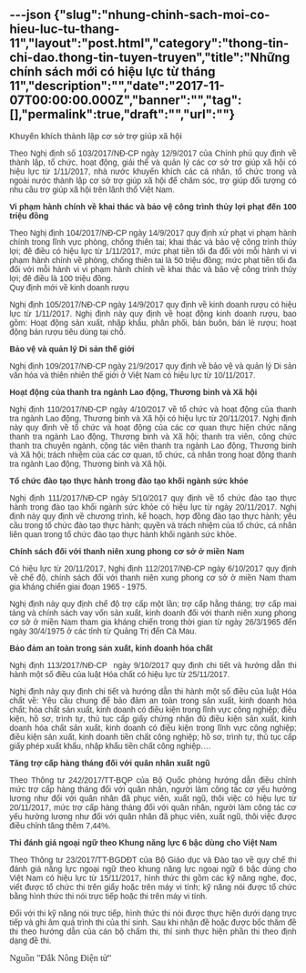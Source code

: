 ---json
{"slug":"nhung-chinh-sach-moi-co-hieu-luc-tu-thang-11","layout":"post.html","category":"thong-tin-chi-dao.thong-tin-tuyen-truyen","title":"Những chính sách mới có hiệu lực từ tháng 11","description":"","date":"2017-11-07T00:00:00.000Z","banner":"","tag":[],"permalink":true,"draft":"","url":""}
---
<p class="text-intro" style="font-family: Arial, sans-serif; text-align: justify; font-weight: bold; color: rgb(103, 96, 96);">Khuyến khích thành lập cơ sở trợ giúp xã hội</p><div class="newscontent" style="color: rgb(51, 51, 51); font-family: Arial, sans-serif;"><p style="text-align: justify;">Theo Nghị định số 103/2017/NĐ-CP ngày 12/9/2017 của Chính phủ quy định về thành lập, tổ chức, hoạt động, giải thể và quản lý các cơ sở trợ giúp xã hội có hiệu lực từ 1/11/2017, nhà nước khuyến khích các cá nhân, tổ chức trong và ngoài nước thành lập cơ sở trợ giúp xã hội để chăm sóc, trợ giúp đối tượng có nhu cầu trợ giúp xã hội trên lãnh thổ Việt Nam.</p><p style="text-align: justify;"><strong style="font-weight: bold;">Vi phạm hành chính về khai thác và bảo vệ công trình thủy lợi phạt đến 100 triệu đồng</strong></p><p style="text-align: justify;">Theo Nghị định 104/2017/NĐ-CP ngày 14/9/2017 quy định xử phạt vi phạm hành chính trong lĩnh vực phòng, chống thiên tai; khai thác và bảo vệ công trình thủy lợi; đê điều có hiệu lực từ 1/11/2017, mức phạt tiền tối đa đối với mỗi hành vi vi phạm hành chính về phòng, chống thiên tai là 50 triệu đồng; mức phạt tiền tối đa đối với mỗi hành vi vi phạm hành chính về khai thác và bảo vệ công trình thủy lợi; đê điều là 100 triệu đồng.<br>Quy định mới về kinh doanh rượu</p><p style="text-align: justify;">Nghị định 105/2017/NĐ-CP ngày 14/9/2017 quy định về kinh doanh rượu có hiệu lực từ 1/11/2017. Nghị định này quy định về hoạt động kinh doanh rượu, bao gồm: Hoạt động sản xuất, nhập khẩu, phân phối, bán buôn, bán lẻ rượu; hoạt động bán rượu tiêu dùng tại chỗ.</p><p style="text-align: justify;"><strong style="font-weight: bold;">Bảo vệ và quản lý Di sản thế giới</strong></p><p style="text-align: justify;">Nghị định 109/2017/NĐ-CP ngày 21/9/2017 quy định về bảo vệ và quản lý Di sản văn hóa và thiên nhiên thế giới ở Việt Nam có hiệu lực từ 10/11/2017.</p><p style="text-align: justify;"><strong style="font-weight: bold;">Hoạt động của thanh tra ngành Lao động, Thương binh và Xã hội</strong></p><p style="text-align: justify;">Nghị định 110/2017/NĐ-CP ngày 4/10/2017 về tổ chức và hoạt động của thanh tra ngành Lao động, Thương binh và Xã hội có hiệu lực từ 20/11/2017. Nghị định này quy định về tổ chức và hoạt động của các cơ quan thực hiện chức năng thanh tra ngành Lao động, Thương binh và Xã hội; thanh tra viên, công chức thanh tra chuyên ngành, cộng tác viên thanh tra ngành Lao động, Thương binh và Xã hội; trách nhiệm của các cơ quan, tổ chức, cá nhân trong hoạt động thanh tra ngành Lao động, Thương binh và Xã hội.</p><p style="text-align: justify;"><strong style="font-weight: bold;">Tổ chức đào tạo thực hành trong đào tạo khối ngành sức khỏe</strong></p><p style="text-align: justify;">Nghị định 111/2017/NĐ-CP ngày 5/10/2017 quy định về tổ chức đào tạo thực hành trong đào tạo khối ngành sức khỏe có hiệu lực từ ngày 20/11/2017. Nghị định này quy định về chương trình, kế hoạch, hợp đồng đào tạo thực hành; yêu cầu trong tổ chức đào tạo thực hành; quyền và trách nhiệm của tổ chức, cá nhân liên quan trong tổ chức đào tạo thực hành khối ngành sức khỏe.</p><p style="text-align: justify;"><strong style="font-weight: bold;">Chính sách đối với thanh niên xung phong cơ sở ở miền Nam</strong></p><p style="text-align: justify;">Có hiệu lực từ 20/11/2017, Nghị định 112/2017/NĐ-CP ngày 6/10/2017 quy định về chế độ, chính sách đối với thanh niên xung phong cơ sở ở miền Nam tham gia kháng chiến giai đoạn 1965 - 1975.</p><p style="text-align: justify;">Nghị định này quy định chế độ trợ cấp một lần; trợ cấp hằng tháng; trợ cấp mai táng và chính sách vay vốn sản xuất, kinh doanh đối với thanh niên xung phong cơ sở ở miền Nam tham gia kháng chiến trong thời gian từ ngày 26/3/1965 đến ngày 30/4/1975 ở các tỉnh từ Quảng Trị đến Cà Mau.</p><p style="text-align: justify;"><strong style="font-weight: bold;">Bảo đảm an toàn trong sản xuất, kinh doanh hóa chất</strong></p><p style="text-align: justify;">Nghị định 113/2017/NĐ-CP&nbsp; ngày 9/10/2017 quy định chi tiết và hướng dẫn thi hành một số điều của luật Hóa chất có hiệu lực từ 25/11/2017.</p><p style="text-align: justify;">Nghị định này quy định chi tiết và hướng dẫn thi hành một số điều của luật Hóa chất về: Yêu cầu chung để bảo đảm an toàn trong sản xuất, kinh doanh hóa chất; hóa chất sản xuất, kinh doanh có điều kiện trong lĩnh vực công nghiệp; điều kiện, hồ sơ, trình tự, thủ tục cấp giấy chứng nhận đủ điều kiện sản xuất, kinh doanh hóa chất sản xuất, kinh doanh có điều kiện trong lĩnh vực công nghiệp; điều kiện sản xuất, kinh doanh tiền chất công nghiệp; hồ sơ, trình tự, thủ tục cấp giấy phép xuất khẩu, nhập khẩu tiền chất công nghiệp….</p><p style="text-align: justify;"><strong style="font-weight: bold;">Tăng trợ cấp hàng tháng đối với quân nhân xuất ngũ</strong></p><p style="text-align: justify;">Theo Thông tư 242/2017/TT-BQP của Bộ Quốc phòng hướng dẫn điều chỉnh mức trợ cấp hàng tháng đối với quân nhân, người làm công tác cơ yếu hưởng lương như đối với quân nhân đã phục viên, xuất ngũ, thôi việc có hiệu lực từ 20/11/2017, mức trợ cấp hàng tháng đối với quân nhân, người làm công tác cơ yếu hưởng lương như đối với quân nhân đã phục viên, xuất ngũ, thôi việc được điều chỉnh tăng thêm 7,44%.</p><p style="text-align: justify;"><strong style="font-weight: bold;">Thi đánh giá ngoại ngữ theo Khung năng lực 6 bậc dùng cho Việt Nam</strong></p><p style="text-align: justify;">Theo Thông tư 23/2017/TT-BGDĐT của Bộ Giáo dục và Đào tạo về quy chế thi đánh giá năng lực ngoại ngữ theo khung năng lực ngoại ngữ 6 bậc dùng cho Việt Nam có hiệu lực từ 15/11/2017, hình thức thi gồm các kỹ năng nghe, đọc, viết được tổ chức thi trên giấy hoặc trên máy vi tính; kỹ năng nói được tổ chức bằng hình thức thi nói trực tiếp hoặc thi trên máy vi tính.</p><p style="text-align: justify;">Đối với thi kỹ năng nói trực tiếp, hình thức thi nói được thực hiện dưới dạng trực tiếp và ghi âm quá trình thi của thí sinh. Sau khi nhận đề hoặc được bốc thăm đề thi theo hướng dẫn của cán bộ chấm thi, thí sinh thực hiện phần thi theo định dạng đề thi.</p><p class="MsoNormal"><span lang="EN-US" style="font-size:12.0pt;line-height:115%;
font-family:&quot;Times New Roman&quot;,&quot;serif&quot;;mso-ascii-theme-font:major-latin;
mso-hansi-theme-font:major-latin;mso-bidi-theme-font:major-latin;mso-ansi-language:
EN-US">Nguồn "Đắk Nông Điện tử"</span><span style="font-size:12.0pt;
line-height:115%;font-family:&quot;Times New Roman&quot;,&quot;serif&quot;;mso-ascii-theme-font:
major-latin;mso-hansi-theme-font:major-latin;mso-bidi-theme-font:major-latin"><o:p></o:p></span></p></div>
